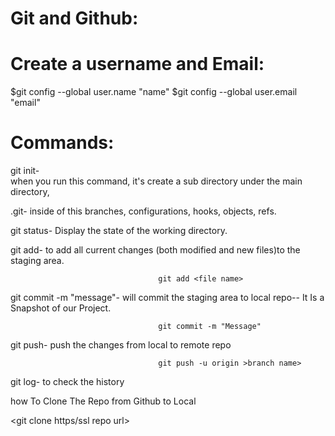 # Git and Github:

# Create a username and Email:

$git config --global user.name "name"
$git config --global user.email "email"

# Commands:

git init-  
when you run this command, it's create a sub directory under the main directory,

.git- inside of this branches, configurations, hooks, objects, refs.

git status- Display the state of the working directory.

git add- to add all current changes (both modified and new files)to the staging area.

                                     git add <file name>

git commit -m "message"- will commit the staging area to local repo--  It Is a Snapshot of our Project.

                                     git commit -m "Message"

git push- push the changes from local to remote repo
                                     
                                     git push -u origin >branch name>

git log- to check the history

<git log>
how To Clone The Repo from Github to Local

<git clone https/ssl repo url>

